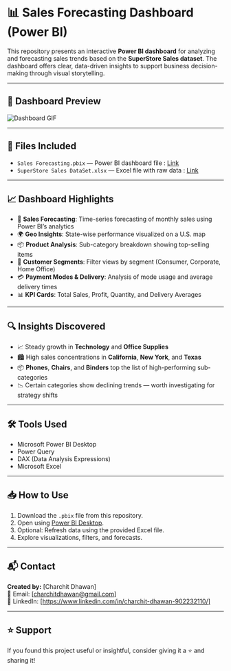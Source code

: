# 📊 Sales Forecasting Dashboard (Power BI)

This repository presents an interactive **Power BI dashboard** for analyzing and forecasting sales trends based on the **SuperStore Sales dataset**. The dashboard offers clear, data-driven insights to support business decision-making through visual storytelling.

---

## 🎥 Dashboard Preview

![Dashboard GIF]()

---

## 📁 Files Included

- `Sales Forecasting.pbix` — Power BI dashboard file : [Link](https://drive.google.com/file/d/19tq3HR59WglTfN5xHu45BS5l48O8ajFp/view?usp=sharing) 
- `SuperStore Sales DataSet.xlsx` — Excel file with raw data : [Link](https://docs.google.com/spreadsheets/d/1zhA7vW_gXcdELm5LBwne-QsbYsvmy2Nf/edit?usp=sharing&ouid=113253472637395191501&rtpof=true&sd=true)

---

## 📈 Dashboard Highlights

- 📅 **Sales Forecasting**: Time-series forecasting of monthly sales using Power BI’s analytics
- 🌍 **Geo Insights**: State-wise performance visualized on a U.S. map
- 📦 **Product Analysis**: Sub-category breakdown showing top-selling items
- 👥 **Customer Segments**: Filter views by segment (Consumer, Corporate, Home Office)
- 💳 **Payment Modes & Delivery**: Analysis of mode usage and average delivery times
- 📊 **KPI Cards**: Total Sales, Profit, Quantity, and Delivery Averages

---

## 🔍 Insights Discovered

- 📈 Steady growth in **Technology** and **Office Supplies**
- 🏙 High sales concentrations in **California**, **New York**, and **Texas**
- 📦 **Phones**, **Chairs**, and **Binders** top the list of high-performing sub-categories
- 📉 Certain categories show declining trends — worth investigating for strategy shifts

---

## 🛠 Tools Used

- Microsoft Power BI Desktop
- Power Query
- DAX (Data Analysis Expressions)
- Microsoft Excel

---

## 📥 How to Use

1. Download the `.pbix` file from this repository.
2. Open using [Power BI Desktop](https://powerbi.microsoft.com/desktop/).
3. Optional: Refresh data using the provided Excel file.
4. Explore visualizations, filters, and forecasts.

---

## 📬 Contact

**Created by:** [Charchit Dhawan]  
📧 Email: [charchitdhawan@gmail.com]  
💼 LinkedIn: [https://www.linkedin.com/in/charchit-dhawan-902232110/]  

---

## ⭐️ Support

If you found this project useful or insightful, consider giving it a ⭐️ and sharing it!

